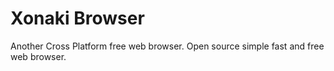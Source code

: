 # Xonaki Browser
Another Cross Platform free web browser. Open source simple fast and free web browser.
